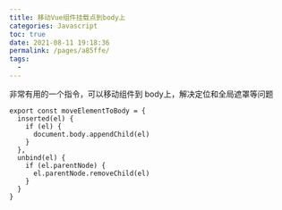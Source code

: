 ```yaml
---
title: 移动Vue组件挂载点到body上
categories: Javascript
toc: true
date: 2021-08-11 19:18:36
permalink: /pages/a85ffe/
tags: 
  - 
---
```


非常有用的一个指令，可以移动组件到 body上，解决定位和全局遮罩等问题

```
export const moveElementToBody = {
  inserted(el) {
    if (el) {
      document.body.appendChild(el)
    }
  },
  unbind(el) {
    if (el.parentNode) {
      el.parentNode.removeChild(el)
    }
  }
}

```